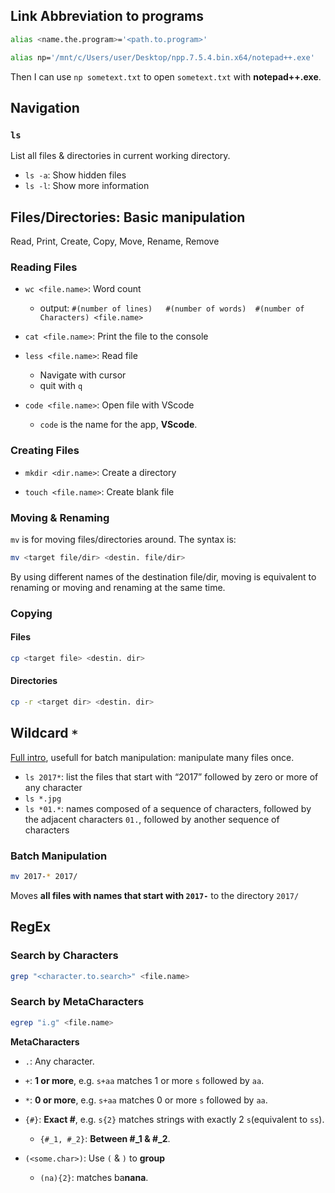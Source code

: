 ## Link Abbreviation to programs

```bash
alias <name.the.program>='<path.to.program>'
```

```bash
alias np='/mnt/c/Users/user/Desktop/npp.7.5.4.bin.x64/notepad++.exe'
```
Then I can use `np sometext.txt` to open `sometext.txt` with **notepad++.exe**.

## Navigation

### `ls`
List all files & directories in current working directory.

- `ls -a`: Show hidden files
- `ls -l`: Show more information


## Files/Directories: Basic manipulation 

Read, Print, Create, Copy, Move, Rename, Remove

### Reading Files

- `wc <file.name>`: Word count
    - output: `#(number of lines)   #(number of words)  #(number of Characters) <file.name>`

- `cat <file.name>`: Print the file to the console

- `less <file.name>`: Read file
    - Navigate with cursor
    - quit with `q`

- `code <file.name>`: Open file with VScode
    - `code` is the name for the app, **VScode**.

### Creating Files

- `mkdir <dir.name>`: Create a directory

- `touch <file.name>`: Create blank file



### Moving & Renaming
`mv` is for moving files/directories around. The syntax is:
```bash
mv <target file/dir> <destin. file/dir>
```

By using different names of the destination file/dir, moving is equivalent to renaming or moving and renaming at the same time.

### Copying

#### Files
```bash
cp <target file> <destin. dir>
```

#### Directories

```bash
cp -r <target dir> <destin. dir>
```


## Wildcard `*`

[Full intro](https://bookdown.org/sean/the-unix-workbench/working-with-unix.html#get-wild), usefull for batch manipulation: manipulate many files once.

- `ls 2017*`: list the files that start with “2017” followed by zero or more of any character
- `ls *.jpg`
- `ls *01.*`: names composed of a sequence of characters, followed by the adjacent characters `01.`, followed by another sequence of characters

### Batch Manipulation

```bash
mv 2017-* 2017/
```

Moves **all files with names that start with `2017-`** to the directory `2017/`

## RegEx

### Search by Characters
```bash
grep "<character.to.search>" <file.name>
```

### Search by MetaCharacters

```bash
egrep "i.g" <file.name>
```

**MetaCharacters**

- `.`: Any character.

- `+`: **1 or more**, e.g. `s+aa` matches 1 or more `s` followed by `aa`.

- `*`: **0 or more**, e.g. `s+aa` matches 0 or more `s` followed by `aa`.

- `{#}`: **Exact #**, e.g. `s{2}` matches strings with exactly 2 `s`(equivalent to `ss`).
	- `{#_1, #_2}`: **Between #_1 & #_2**.

- `(<some.char>)`: Use `(` & `)` to **group**
	- `(na){2}`: matches ba**nana**.
	